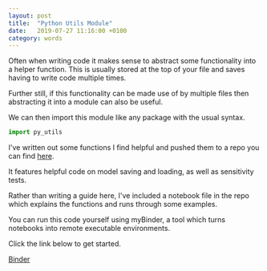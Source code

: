 ```yaml
---
layout: post
title:  "Python Utils Module"
date:   2019-07-27 11:16:00 +0100
category: words
---
```

Often when writing code it makes sense to abstract some functionality into a helper function. This is usually stored at the top of your file and saves having to write code multiple times.

Further still, if this functionality can be made use of by multiple files then abstracting it into a module can also be useful.

We can then import this module like any package with the usual syntax.


``` python
import py_utils
```
[utils-repo]: https://github.com/DanielTemesgen/py-utils
[binder]: https://mybinder.org/v2/gh/DanielTemesgen/py-utils/master?filepath=https%3A%2F%2Fgithub.com%2FDanielTemesgen%2Fpy-utils%2Fblob%2Fmaster%2Fpy_utils_guide.ipynb

I've written out some functions I find helpful and pushed them to a repo you can find [here][utils-repo]. <br>

It features helpful code on model saving and loading, as well as sensitivity tests.

Rather than writing a guide here, I've included a notebook file in the repo which explains the functions and runs through some examples.

You can run this code yourself using myBinder, a tool which turns notebooks into remote executable environments. 
<p> Click the link below to get started. <p>

[Binder](binder)